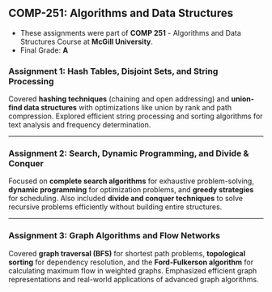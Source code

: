 ## COMP-251: Algorithms and Data Structures

- These assignments were part of **COMP 251** - Algorithms and Data Structures Course at **McGill University**.
- Final Grade: **A**

### Assignment 1: **Hash Tables, Disjoint Sets, and String Processing**  
Covered **hashing techniques** (chaining and open addressing) and **union-find data structures** with optimizations like union by rank and path compression. Explored efficient string processing and sorting algorithms for text analysis and frequency determination.

---

### Assignment 2: **Search, Dynamic Programming, and Divide & Conquer**  
Focused on **complete search algorithms** for exhaustive problem-solving, **dynamic programming** for optimization problems, and **greedy strategies** for scheduling. Also included **divide and conquer techniques** to solve recursive problems efficiently without building entire structures.

---

### Assignment 3: **Graph Algorithms and Flow Networks**  
Covered **graph traversal (BFS)** for shortest path problems, **topological sorting** for dependency resolution, and the **Ford-Fulkerson algorithm** for calculating maximum flow in weighted graphs. Emphasized efficient graph representations and real-world applications of advanced graph algorithms.
